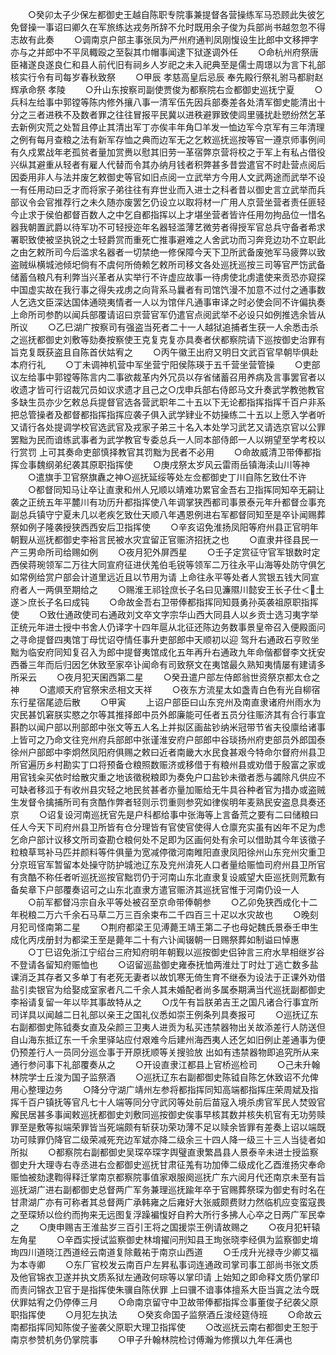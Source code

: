 <!-- { "loadSidebar": true } -->
　　○癸卯太子少保左都御史王越自陈职专院事兼提督各营操练军马恐顾此失彼乞免督操一事诏曰卿久在军旅练达戎务所辞不允时既用余子俊为兵部尚书越忽忽不得志故有此奏
　　○调南京户部主事张凤为严州府通判凤刚愎设生比郎中文移押字亦与之并郎中不平凤輙殴之至裂其巾帽事闻逮下狱遂调外任
　　○命杭州府祭唐臣褚遂良遂良仁和县人前代旧有祠乡人岁祀之未入祀典至是儒士周璟以为言下礼部核实行令有司每岁春秋致祭
　　○甲辰  孝慈高皇后忌辰  奉先殿行祭礼驸马都尉赵辉承命祭  孝陵
　　○升山东按察司副使贾俊为都察院右佥都御史巡抚宁夏
　　○兵科左给事中郭镗等陈内修外攘八事一清军伍先因兵部奏差各处清军御史能清出十分之三者进秩不及数者罪之往往冒报平民冀以进秩避罪致使闾里骚扰赴愬纷然乞革去新例灾荒之处暂且停止其清出军丁亦俟丰年角□羊发一恤边军今京军有三年清理之例有每月查粮之法有新军存恤之典而边军无之乞敕巡抚巡按等官一遵京师事例间有久戍累战年老孤贫者量加赏赉以慰其旧劳一革宿弊京营将校之于军上有私占借役兴纵其避重从轻者有雇人代替而令其办纳月钱者积弊甚多昔尝遣官不时赴营点阅后因委用非人与法并废乞敕御史等官如旧点阅一立武举方今用人文武两途而武举不设一有任用动曰乏才而将家子弟往往有弃世业而入进士之科者昔以御史言立武举而兵部议令会官推荐行之未久随亦废罢乞仍设立以取将材一广用人京营坐营者责任匪轻今止求于侯伯都督百数人之中乞自都指挥以上才堪坐营者皆许任用勿拘品位一惜名器我朝置武爵以待军功不可轻授迩年名器轻滥薄艺微劳者得授军官总兵守备者希求署职致使被坚执锐之士轻爵赏而重死亡推事避难之人舍武功而习奔竞边功不立职此之由乞敕所司今后滥求名器者一切禁绝一修保障今天下卫所武备废弛军马疲弊以致盗贼纵横城池倾圯倘有不虞何所倚赖乞敕所司移文各处巡抚巡按三司等官严饬武备储蓄刍粮凡有利弊当兴革者从实举行不许虚应故事一待虏使北虏遣使来贡恐亦窥探中国虚实故在我行事之得失戎虏之向背系马曩者有司馆饩漫不加意不过付之通事数人乞选文臣深达国体通晓夷情者一人以为馆伴凡通事审译之时必使会同不许偏执奏上命所司参酌以闻兵部覆请诏曰京营官军仍遣官点阅武举不必设只如例推选余皆从所议
　　○乙巳湖广按察司有强盗当死者二十一人越狱追捕者生获一人余悉击杀之巡抚都御史刘敷等劾奏按察使王克复克复亦具奏者伏都察院请下巡按御史治罪有旨克复既获盗且自陈首伏姑宥之
　　○丙午徽王出府又明日文武百官早朝毕俱赴本府行礼
　　○丁未调神机营中军坐营宁阳侯陈瑛于五千营坐营管操
　　○吏部议左给事中郭镗等陈言内二事欲裁革内外冗员以存省储蓄召用养病及言事罢官者以收遗才皆可行诏裁冗员如议求遗才且己之○戊申兵部右侍郎马文升奏武学教弛教官多缺生员亦少乞敕总兵提督官选各营武职年二十五以下无论都指挥指挥千百户非系把总管操者及都督都指挥指挥应袭子俱入武学肄业不妨操练二十五以上愿入学者听又请行各处提调学校官选武官及戎家子弟三十名入本处学习武艺又请选京官以公罪罢黜为民而谙练武事者为武学教官专委总兵一人同本部侍郎一人以朔望至学考校以行赏罚  上可其奏命吏部慎择教官其罚黜为民者不必用
　　○命故威清卫带俸都指挥佥事魏纲弟纪袭其原职指挥使
　　○庚戌祭太岁风云雷雨岳镇海渎山川等神
　　○遣旗手卫官祭旗纛之神○巡抚延绥等处左佥都御史丁川自陈乞致仕不许
　　○都督同知马让卒让直隶和州人兄顺以靖难功累官金吾右卫指挥同知卒无嗣让袭之正统五年平麓川有功历升都指挥使八年调掌狭西都司事景泰元年升都督佥事充副总兵镇守宁夏未几以老疾乞致仕天顺八年遇恩例进右军都督同知至是卒讣闻赐葬祭如例子隆袭授狭西西安后卫指挥使
　　○辛亥诏免淮扬凤阳等府州县正官明年朝觐从巡抚都御史李裕言民被水灾宜留正官赈济招抚之也
　　○直隶井径县民一产三男命所司给赐如例
　　○夜月犯外屏西星
　　○壬子定赏征守官军银数时定西侯蒋琬领军二万往大同宣府征进伏羗伯毛锐等领军二万往永平山海等处防守俱乞如常例给赏户部会计道里远近且以节用为请  上命往永平等处者人赏银五钱大同宣府者人一两俱至期给之
　　○赐淮王祁铨庶长子名曰见濂隰川懿安王长子仕＜土遂＞庶长子名曰成钝
　　○命故金吾右卫带俸都指挥同知聂勇孙英袭祖原职指挥使
　　○致仕通政使司右通政刘文卒文字宗华山西大同县人以乡贡士选习夷字举正统元年进士授中书舍人仍译字十四年扈从北征还陈边务数事景皇帝召入便殿面问之寻命提督四夷馆丁母忧诏夺情任事升吏部郎中天顺初以迎  驾升右通政石亨败坐黜为临安府同知复召入为郎中提督夷馆成化五年再升右通政九年命偕都督李文抚安西番三年而后归因乞休致至家卒讣闻命有司致祭文在夷馆最久熟知夷情屡有建请多所采云
　　○夜月犯天囷西第二星
　　○癸丑遣户部左侍郎翁世资祭京都太仓之神
　　○遣顺天府官祭宋丞相文天祥
　　○夜东方流星太如盏青白色有光自柳宿东行星宿尾迹后散
　　○甲寅
　　上诏户部臣曰山东兖州及南直隶诸府州雨水为灾民甚饥窘朕实愍之尔等其推择郎中员外郎廉能可任者五员分往赈济其有合行事宜斟酌以闻户部以刑部郎中张文等五人名上并拟区画盐钞纳米冠带节省夫役廪给诸事  上皆可之乃命文往兖州府兵部郎中张谨淮安府户部郎中谷琰扬州府吏部员外郎国泰徐州户部郎中李炯然凤阳府俱赐之敕曰近者南畿大水民食甚艰今特命尔督府州县卫所官遍历乡村勘实丁口将预备仓粮照数赈济或移借于有粮州县或劝借于殷富之家或用官钱籴买依时给散灾重之地该徵税粮即为奏免户口盐钞未徵者悉与蠲除凡供应不可缺者移泒于有收州县灾轻之地民贫甚者亦量加赈给无牛具谷种者官为措办或盗贼生发督令擒捕所司有贪酷作弊者轻则示罚重则参究如律俟明年麦熟民安盗息具奏还京
　　○诏复设河南巡抚官先是户科都给事中张海等上言备荒之要有二曰储粮曰任人今天下司府州县卫所皆有仓分理皆有官使官使得人仓廪充实虽有凶年不足为虑乞命户部计议移文所司查勘仓粮何处不足即为区画何处有余可以借助其今年该徵子粒粮草骂补马匹并颜料等件俱量为宽减停徵河南睢阳直隶凤阳徐州山东兖州灾重卫分京班官军暂留本处操守防护城池辽东及兖州渰死人口者量给赈恤司府州县卫所官有贪酷不称任者听巡抚巡按官黜罚仍于河南山东北直隶复设威望大臣巡抚则荒歉有备矣章下户部覆奏诏可之山东北直隶方遣官赈济其巡抚官惟于河南仍设一人
　　○前军都督冯宗自永平等处被召至京命带俸朝参
　　○乙卯免狭西成化十二年税粮二万六千余石马草二万三百余束布二千四百三十疋以水灾故也
　　○晚刻月犯司怪南第二星
　　○荆府都梁王见溥薨王靖王第二子也母妃魏氏景泰壬申生成化丙戌册封为都梁王至是薨年二十有六讣闻辍朝一日赐祭葬如制谥曰悼惠
　　○丁巳诏免浙江宁绍台三府知府明年朝觐以巡按御史侣钟言三府水旱相继岁谷不登请各留知府赈恤也
　　○诏留巡盐御史雍泰抚恤两淮灶丁时灶丁逃亡数多盐课消乏其存者又多单丁有老死无妻者以故饥寒无倚生育不继泰为设法于正课外劝借盐引卖银官为给娶成室家者凡二千余人其未婚配者尚多属泰期满当代巡抚副都御史李裕请复留一年以毕其事故特从之
　　○戊午有旨朕弟吉王之国凡诸合行事宜所司详具以闻越二日礼部以亲王之国礼仪悉如崇王例条列具奏报可
　　○巡抚辽东右副都御史陈钺奏女直及朵颜三卫夷人进贡为私买违禁器物出关故添差行人防送但自山海东抵辽东一千余里驿站应付艰难今后建州海西夷人还乞如旧例止差通事为便仍预差行人一员同分巡佥事于开原抚顺等关搜验放  出如有违禁器物即追究所从来通行参问事下礼部覆奏从之
　　○开设直隶江都县上官桥巡检司
　　○己未升翰林院学士丘浚为国子监祭酒
　　○巡抚辽东右副都御史陈钺自陈乞休致诏不允俾用心整理边务
　　○降分守湖广靖州左参将都指挥同知高端都指挥庄荣周斌及指挥千百户镇抚等官凡七十人端等同分守武冈等处前后苗寇入境杀虏官军民人焚毁官廨民居甚多事闻敕巡抚都御史刘敷同巡按御史俟事早核其数并核失机官有无功劳赎罪至是敷等拟端荣罪皆当死端颇有斩获功荣功薄不足以赎余皆罪有差奏上诏以端既功可赎罪仍降官二级荣减死充边军斌亦降二级余三十四人降一级三十三人当徒者如所拟
　　○都察院右副都御史吴琛卒琛字舆璧直隶繁昌县人景泰辛未进士授监察御史升大理寺右寺丞进右佥都御史巡抚甘肃征羗有功加俸二级成化乙酉淮扬灾奉命赈恤被劾逮鞫得释迁掌南京都察院事值家艰服阕巡抚广东六阅月代还南京未至有旨巡抚湖广进右副都御史总督两广军务兼理巡抚踰年卒于官赐葬祭琛为御史有时名在甘肃湖广亦有可称者其总督两广承韩雍之后雍好大张威颇费财力然临机应变蛮寇畏之至琛矫以俭约而拘来无远图复浮躁褊愎好自矜大所行多拂人心卒之日两广军民幸之
　　○庚申赐吉王淮盐岁三百引王将之国援崇王例请故赐之
　　○夜月犯轩辕左角星
　　○辛酉实授试监察御史林堉擢问刑知县王珣张晓李经俱为监察御史堉珣四川道晓江西道经云南道复除戴祐于南京山西道
　　○壬戌升光禄寺少卿艾福为本寺卿
　　○东厂官校发云南百户左昇私事词连通政司掌司事工部尚书张文质及他官锦衣卫遂并执文质系狱左通政何琮等以掌印请  上始知之即命释文质仍掌印而责问锦衣卫官于是指挥使朱骥自陈伏罪  上曰骥不谙事体擅系大臣当寘之法今既伏罪姑宥之仍停俸三月
　　○命南京留守中卫故带俸都指挥佥事董俊子纪袭父原职指挥使
　　○月犯左执法
　　○癸亥命国子监祭酒丘浚经筵侍班
　　○命故云南都指挥同知陈俊子鉴袭父原职大理卫指挥使
　　○改巡抚云南右都御史王恕于南京参赞机务仍掌院事
　　○甲子升翰林院检讨傅瀚为修撰以九年任满也
